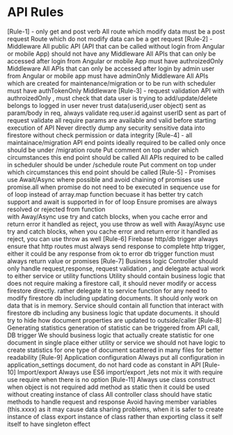 # API Rules
 [Rule-1] - only get and post verb
All route which modify data must be a post request
Route which do not modify data can be a get request
 [Rule-2] - Middleware
All public API (API that can be called without login from Angular or mobile App) should not have any Middleware
All APIs that can only be accessed after login from Angular or mobile App must have authroizedOnly Middleware
All APIs that can only be accessed after login by admin user from Angular or mobile app must  have adminOnly Middleware
All APIs which are created for maintenance/migration or to be run with scheduler must have authTokenOnly Middleware
 [Rule-3]  - request validation
API with authroizedOnly , must check that data user is trying to add/update/delete belongs to logged in user
never trust data(userid,user object) sent as param/body in req, always validate req.user.id against userID sent as part of request
validate all require params are available and valid before starting execution of API
Never directly dump any security sensitive data into firestore without check permission or data integrity
 [Rule-4] -
all maintainace/migration API end points ideally required to be called only once should be under /migration route
Put comment on top under which circumstances this end point should be called
 All APIs required to be called in scheduler should be under  /schedule route
Put comment on top under which circumstances this end point should be called
 [Rule-5] - Promises
use Await/Async where possible and avoid chaining of promises
use promise.all when promise do not need to be executed in sequence
use for of loop instead of array.map function becuase it has better try catch support and await is supported in for of loop
Ensure promises are always resolved or rejected from function	
with Away/Async use try and catch blocks,  when you cache error and return error it handled as reject, you use throw as well with Away/Async use try and catch blocks,  when you cache error and return error it handled as reject, you can use throw as well
 [Rule-6] Firebase http/db trigger
always ensure that http routes must always send response to complete http trigger, either it could be any response from ok to error
db trigger function must  always return value or promises 
 [Rule-7] Business logic
Controller
should only handle request,response, request validation , and delegate actual work to either service or utility functions
 Utility
should contain business logic that does not require making a firestore call, it should never modify or access firestore directly.
rather delegate it to service function for any need to modify firestore db including updating documents.
It should only work on data that is in memory.
 Service
should contain all function that interact with firestore db including any business logic that update documents.
it should try to hide how document properties are updated to outside/caller
 [Rule-8]  Generating statistics
generation of statistic can be triggered from API call, DB trigger
We should business logic that actually create statistic for one document in single place either utility or service
we should not have logic to create statistics for one type of document scattered in many files for better readability
 [Rule-9]  Application configuration
Always put all configuration in application_settings document, do not hard code as constant in API
 [Rule-10]  Import/export
Always use ES6 import/export ,lets not mix it with require use require when there is no option
 [Rule-11]
Always use class construct
when object is not required add method as static then it could be used without creating instance of class
All controller class should have static methods to handle request and response
Avoid having member variables (this.xxxx) as it may cause data sharing problems,
when it is safer to create instance of class export instance of class rather than exporting class it self itself to have 
singleton effect